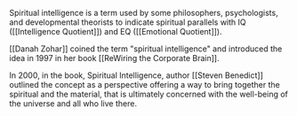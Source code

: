 Spiritual intelligence is a term used by some philosophers, psychologists, and developmental theorists to indicate spiritual parallels with IQ ([[Intelligence Quotient]]) and EQ ([[Emotional Quotient]]).

[[Danah Zohar]] coined the term "spiritual intelligence" and introduced the idea in 1997 in her book [[ReWiring the Corporate Brain]].

In 2000, in the book, Spiritual Intelligence, author [[Steven Benedict]] outlined the concept as a perspective offering a way to bring together the spiritual and the material, that is ultimately concerned with the well-being of the universe and all who live there.